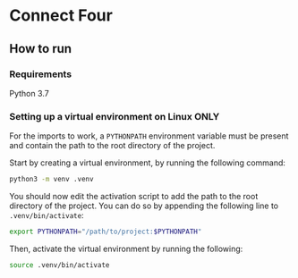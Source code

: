 # Connect Four

## How to run

### Requirements

Python 3.7

### Setting up a virtual environment on Linux ONLY

For the imports to work, a `PYTHONPATH` environment variable must be present and contain the path to the root directory of the project.

Start by creating a virtual environment, by running the following command:

```bash
python3 -m venv .venv
```

You should now edit the activation script to add the path to the root directory of the project.
You can do so by appending the following line to `.venv/bin/activate`:

```bash
export PYTHONPATH="/path/to/project:$PYTHONPATH"
```

Then, activate the virtual environment by running the following:

```bash
source .venv/bin/activate
```
